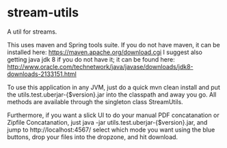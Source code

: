 # stream-utils
A util for streams.

This uses maven and Spring tools suite. If you do not have maven, it can be installed here: https://maven.apache.org/download.cgi
I suggest also getting java jdk 8 if you do not have it; it can be found here: 
http://www.oracle.com/technetwork/java/javase/downloads/jdk8-downloads-2133151.html

To use this application in any JVM, just do a quick mvn clean install and put the utils.test.uberjar-{$version}.jar
into the classpath and away you go. All methods are available through the singleton class StreamUtils.

Furthermore, if you want a slick UI to do your manual PDF concatanation or Zipfile Concatanation, just java -jar utils.test.uberjar-{$version}.jar, and jump to http://localhost:4567/
select which mode you want using the blue buttons, drop your files into the dropzone, and hit download.
